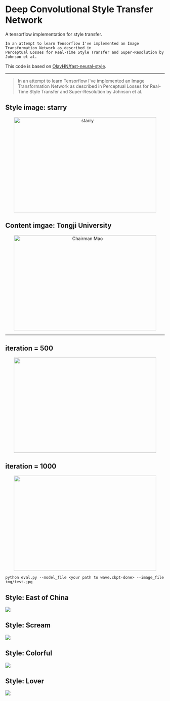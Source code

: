 # Deep Convolutional Style Transfer Network
A tensorflow implementation for style transfer.

    In an attempt to learn Tensorflow I've implemented an Image Transformation Network as described in 
    Perceptual Losses for Real-Time Style Transfer and Super-Resolution by Johnson et al.

This code is based on [OlavHN/fast-neural-style](https://github.com/OlavHN/fast-neural-style).

*****


>   In an attempt to learn Tensorflow I've implemented an Image Transformation Network as described in Perceptual Losses for Real-Time Style Transfer and Super-Resolution by Johnson et al.

Style image: starry  
---
<div  align="center"> 
<img src="examples/2-style2.jpg" width = "450" height = "300" alt="starry" align=center />
</div>

Content imgae: Tongji University
---
<div  align="center"> 
<img src="examples/012-content.jpg" width = "450" height = "300" alt="Chairman Mao" align=center />
</div>

---
iteration = 500
---
<div  align="center"> 
<img src="examples/tongji20_iter_500.jpg" width = "450" height = "300"  align=center />
</div>

iteration = 1000
---
<div  align="center"> 
<img src="examples/tongji20.jpg" width = "450" height = "300"  align=center />
</div>

    python eval.py --model_file <your path to wave.ckpt-done> --image_file img/test.jpg

###
 Style: East of China
 ---
![](examples/444.png)  

###
Style: Scream
---
![](examples/333.png)

###
Style: Colorful
---
![](examples/222.png)

###
Style: Lover
---
![](examples/111.png)
